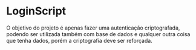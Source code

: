 # LoginScript

O objetivo do projeto é apenas fazer uma autenticação criptografada, podendo ser utilizada também com base de dados e qualquer outra coisa que tenha dados, porém a criptografia deve ser reforçada.
